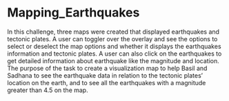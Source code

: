 # Mapping_Earthquakes
In this challenge, three maps were created that displayed earthquakes and tectonic plates. A user can toggler over the overlay and see the options to select or deselect the map options and whether it displays the earthquakes information and tectonic plates. A user can also click on the earthquakes to get detailed information about earthquake like the magnitude and location. The purpose of the task to create a visualization map to help Basil and Sadhana to see the earthquake data in relation to the tectonic plates’ location on the earth, and to see all the earthquakes with a magnitude greater than 4.5 on the map.
